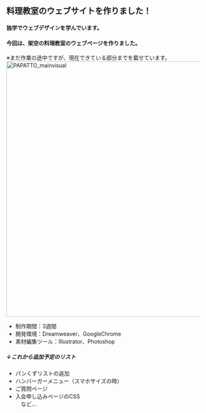 ## 料理教室のウェブサイトを作りました！
#### 独学でウェブデザインを学んでいます。
#### 今回は、架空の料理教室のウェブページを作りました。<br>
※まだ作業の途中ですが、現在できている部分までを載せています。<br>
<img width="666" alt="PAPATTO_mainvisual" src="https://user-images.githubusercontent.com/78012223/109602452-75025d00-7b63-11eb-9b2f-4421b34f5ceb.png">

- 制作期間：3週間
- 開発環境：Dreamweaver、GoogleChrome
- 素材編集ツール：Illustrator、Photoshop

##### ↓これから追加予定のリスト
- パンくずリストの追加
- ハンバーガーメニュー（スマホサイズの時）
- ご質問ページ
- 入会申し込みページのCSS<br>
　など…

